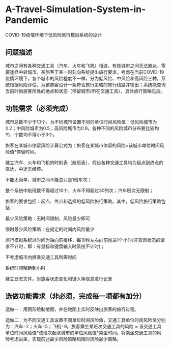 # A-Travel-Simulation-System-in-Pandemic

COVID-19疫情环境下低风险旅行模拟系统的设计

## 问题描述

城市之间有各种交通工具（汽车、火车和飞机）相连，有些城市之间无法直达，需要途径中转城市。某旅客于某一时刻向系统提出旅行要求。考虑在当前COVID-19疫情环境下，各个城市的风险程度不一样，分为低风险、中风险和高风险三种。系统根据风险评估，为该旅客设计一条符合旅行策略的旅行线路并输出；系统能查询当前时刻旅客所处的地点和状态（停留城市/所在交通工具），具体旅行策略见后。
    
## 功能需求（必须完成）
城市总数不少于10个，为不同城市设置不同的单位时间风险值：低风险城市为0.2；中风险城市为0.5；高风险城市为0.9。各种不同的风险城市分布要比较均匀，个数均不得小于3个。

旅客在某城市停留风险计算公式为：旅客在某城市停留的风险=该城市单位时间风险值\*停留时间。

建立汽车、火车和飞机的时刻表（航班表），假设各种交通工具均为起点到终点的直达，中途无经停。

不能太简单，城市之间不能总只是1班车次；

整个系统中航班数不得超过10个，火车不得超过30列次；汽车班次无限制；

旅客的要求包括：起点、终点和选择的低风险旅行策略。其中，低风险旅行策略包括：

最少风险策略：无时间限制，风险最少即可

限时最少风险策略：在规定的时间内风险最少

旅行模拟系统以时间为轴向前推移，每10秒左右向前推进1个小时(非查询状态的请求不计时，即：有鼠标和键盘输入时系统不计时)；

不考虑城市内换乘交通工具所需时间

系统时间精确到小时

建立日志文件，对旅客状态变化和键入等信息进行记录

## 选做功能需求（非必须，完成每一项都有加分）
选做一：用图形绘制地图，并在地图上实时反映出旅客的旅行过程。

选做二：为不同交通工具设置不同单位时间风险值，交通工具单位时间风险值分别为：汽车=2；火车=5；飞机=9。旅客乘坐某班次交通工具的风险 = 该交通工具单位时间风险值\*该班次起点城市的单位风险值\*乘坐时间。将乘坐交通工具的风险考虑进来，实现前述最少风险策略和限时风险最少策略。
